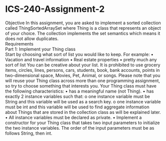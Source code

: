 # ICS-240-Assignment-2

Objective
In this assignment, you are asked to implement a sorted collection called ThingSortedArraySet
where Thing is a class that represents an object of your choice. The collection implements the set
semantics which means it does not allow duplicates.  
Requirements  
Part 1: Implement your Thing class  
Start by choosing what sort of list you would like to keep. For example:
• Vacation and travel information
• Real estate properties
• pretty much any sort of list
You can be creative about your list. It is prohibited to use grocery items, circles, lines, persons,
cars, students, book, bank accounts, points in two-dimensional space, Movies, Pet, Animal, or
songs. Please note that you will reuse your Thing class across more than one programming
assignment, so try to choose something that interests you.
Your Thing class must have the following characteristics:
• has a meaningful name (not Thing).
• has exactly 2 instance variables such that:
o one instance variable must be String and this variable will be used as a search key.
o one instance variable must be int and this variable will be used to find aggregate
information about Things that are stored in the collection class as will be explained
later.
• All instance variables must be declared as private.
• Implement a constructor for your Thing class that takes two input parameters to initialize
the two instance variables. The order of the input parameters must be as follows String,
then int.
